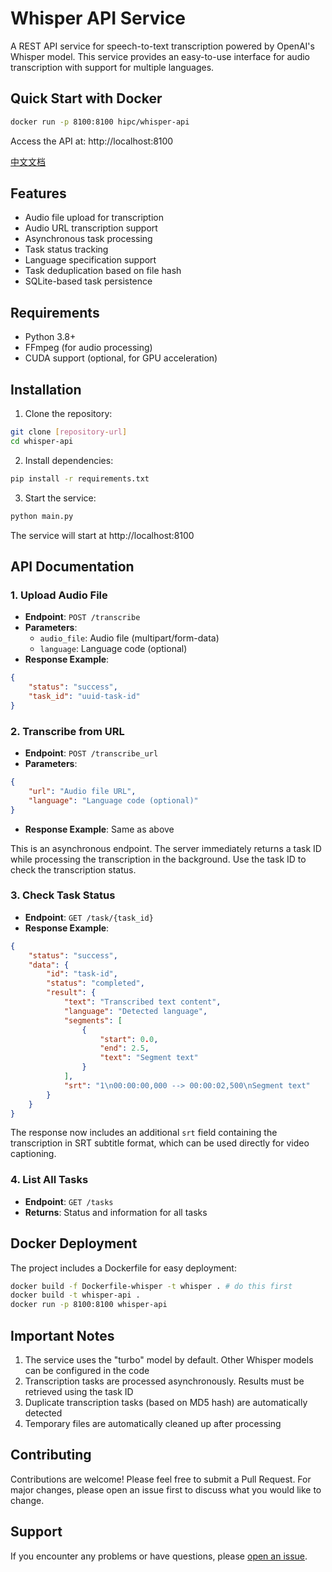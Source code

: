 # Whisper API Service

A REST API service for speech-to-text transcription powered by OpenAI's Whisper model. This service provides an easy-to-use interface for audio transcription with support for multiple languages.

## Quick Start with Docker

```bash
docker run -p 8100:8100 hipc/whisper-api
```

Access the API at: http://localhost:8100

[中文文档](README_CN.md)

## Features

- Audio file upload for transcription
- Audio URL transcription support
- Asynchronous task processing
- Task status tracking
- Language specification support
- Task deduplication based on file hash
- SQLite-based task persistence

## Requirements

- Python 3.8+
- FFmpeg (for audio processing)
- CUDA support (optional, for GPU acceleration)

## Installation

1. Clone the repository:
```bash
git clone [repository-url]
cd whisper-api
```

2. Install dependencies:
```bash
pip install -r requirements.txt
```

3. Start the service:
```bash
python main.py
```

The service will start at http://localhost:8100

## API Documentation

### 1. Upload Audio File
- **Endpoint**: `POST /transcribe`
- **Parameters**:
  - `audio_file`: Audio file (multipart/form-data)
  - `language`: Language code (optional)
- **Response Example**:
```json
{
    "status": "success",
    "task_id": "uuid-task-id"
}
```

### 2. Transcribe from URL
- **Endpoint**: `POST /transcribe_url`
- **Parameters**:
```json
{
    "url": "Audio file URL",
    "language": "Language code (optional)"
}
```
- **Response Example**: Same as above

This is an asynchronous endpoint. The server immediately returns a task ID while processing the transcription in the background. Use the task ID to check the transcription status.

### 3. Check Task Status
- **Endpoint**: `GET /task/{task_id}`
- **Response Example**:
```json
{
    "status": "success",
    "data": {
        "id": "task-id",
        "status": "completed",
        "result": {
            "text": "Transcribed text content",
            "language": "Detected language",
            "segments": [
                {
                    "start": 0.0,
                    "end": 2.5,
                    "text": "Segment text"
                }
            ],
            "srt": "1\n00:00:00,000 --> 00:00:02,500\nSegment text"
        }
    }
}
```

The response now includes an additional `srt` field containing the transcription in SRT subtitle format, which can be used directly for video captioning.

### 4. List All Tasks
- **Endpoint**: `GET /tasks`
- **Returns**: Status and information for all tasks

## Docker Deployment

The project includes a Dockerfile for easy deployment:

```bash
docker build -f Dockerfile-whisper -t whisper . # do this first
docker build -t whisper-api .
docker run -p 8100:8100 whisper-api
```

## Important Notes

1. The service uses the "turbo" model by default. Other Whisper models can be configured in the code
2. Transcription tasks are processed asynchronously. Results must be retrieved using the task ID
3. Duplicate transcription tasks (based on MD5 hash) are automatically detected
4. Temporary files are automatically cleaned up after processing


## Contributing

Contributions are welcome! Please feel free to submit a Pull Request. For major changes, please open an issue first to discuss what you would like to change.

## Support

If you encounter any problems or have questions, please [open an issue](issues).
